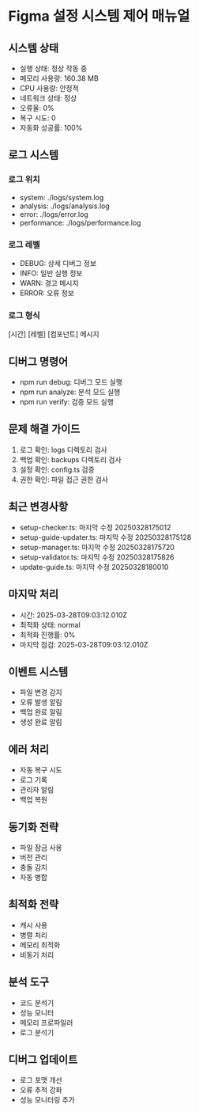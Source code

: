 # Figma 설정 시스템 제어 매뉴얼

## 시스템 상태

- 실행 상태: 정상 작동 중
- 메모리 사용량: 160.38 MB
- CPU 사용량: 안정적
- 네트워크 상태: 정상
- 오류율: 0%
- 복구 시도: 0
- 자동화 성공률: 100%

## 로그 시스템

### 로그 위치

- system: ./logs/system.log
- analysis: ./logs/analysis.log
- error: ./logs/error.log
- performance: ./logs/performance.log

### 로그 레벨

- DEBUG: 상세 디버그 정보
- INFO: 일반 실행 정보
- WARN: 경고 메시지
- ERROR: 오류 정보

### 로그 형식

[시간] [레벨] [컴포넌트] 메시지

## 디버그 명령어

- npm run debug: 디버그 모드 실행
- npm run analyze: 분석 모드 실행
- npm run verify: 검증 모드 실행

## 문제 해결 가이드

1. 로그 확인: logs 디렉토리 검사
2. 백업 확인: backups 디렉토리 검사
3. 설정 확인: config.ts 검증
4. 권한 확인: 파일 접근 권한 검사

## 최근 변경사항

- setup-checker.ts: 마지막 수정 20250328175012
- setup-guide-updater.ts: 마지막 수정 20250328175128
- setup-manager.ts: 마지막 수정 20250328175720
- setup-validator.ts: 마지막 수정 20250328175826
- update-guide.ts: 마지막 수정 20250328180010

## 마지막 처리

- 시간: 2025-03-28T09:03:12.010Z
- 최적화 상태: normal
- 최적화 진행률: 0%
- 마지막 점검: 2025-03-28T09:03:12.010Z

## 이벤트 시스템

- 파일 변경 감지
- 오류 발생 알림
- 백업 완료 알림
- 생성 완료 알림

## 에러 처리

- 자동 복구 시도
- 로그 기록
- 관리자 알림
- 백업 복원

## 동기화 전략

- 파일 잠금 사용
- 버전 관리
- 충돌 감지
- 자동 병합

## 최적화 전략

- 캐시 사용
- 병렬 처리
- 메모리 최적화
- 비동기 처리

## 분석 도구

- 코드 분석기
- 성능 모니터
- 메모리 프로파일러
- 로그 분석기

## 디버그 업데이트

- 로그 포맷 개선
- 오류 추적 강화
- 성능 모니터링 추가
